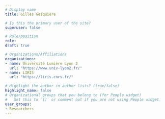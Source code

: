 ```yaml
---
# Display name
title: Gilles Gesquière

# Is this the primary user of the site?
superuser: false

# Role/position
role:
draft: true

# Organizations/Affiliations
organizations:
- name: Université Lumière Lyon 2
  url: "https://www.univ-lyon2.fr/"
- name: LIRIS
  url: "https://liris.cnrs.fr/"

# Highlight the author in author lists? (true/false)
highlight_name: false
# Organizational groups that you belong to (for People widget)
#   Set this to `[]` or comment out if you are not using People widget.
user_groups:
- Researchers
---
```

